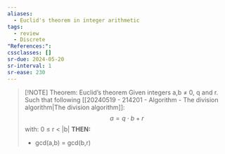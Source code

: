 ```yaml
---
aliases:
  - Euclid's theorem in integer arithmetic
tags:
  - review
  - Discrete
"References:": 
cssclasses: []
sr-due: 2024-05-20
sr-interval: 1
sr-ease: 230
---
```


> [!NOTE] Theorem: Euclid’s theorem 
> Given integers a,b ≠ 0, q and r. Such that following  [[20240519 - 214201 - Algorithm - The division algorithm|The division algorithm]]: 
> $$
> a = q\cdot b +r 
> $$ 
> with:  0 ≤ r < |b|
> **THEN:**
> + gcd(a,b) = gcd(b,r)



